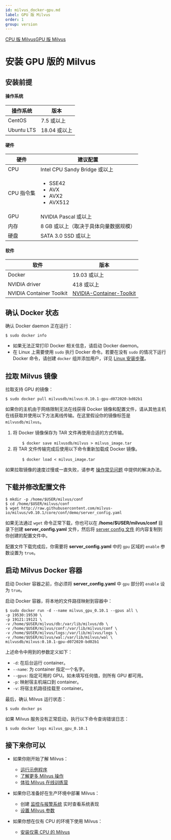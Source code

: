 ```yaml
---
id: milvus_docker-gpu.md
label: GPU 版 Milvus
order: 1
group: version
---
```


<div class="tab-wrapper"><a href="milvus_docker-cpu.md" >CPU 版 Milvus</a><a href="milvus_docker-gpu.md" class='active'>GPU 版 Milvus</a></div>


# 安装 GPU 版的 Milvus

## 安装前提

#### 操作系统

| 操作系统    | 版本      |
| -------------- | ------------ |
| CentOS         | 7.5 或以上    |
| Ubuntu LTS     | 18.04 或以上  |

#### 硬件

| 硬件  | 建议配置                               |
| ---- | ------------------------------------- |
| CPU  | Intel CPU Sandy Bridge 或以上          |
| CPU 指令集 | <ul><li>SSE42</li><li>AVX</li><li>AVX2</li><li>AVX512</li></ul> |
| GPU  | NVIDIA Pascal 或以上                   |
| 内存  | 8 GB 或以上（取决于具体向量数据规模）     |
| 硬盘  | SATA 3.0 SSD 或以上                    |

#### 软件

| 软件            | 版本                                |
| -------------- | -------------------------------------- |
| Docker         | 19.03 或以上                            |
| NVIDIA driver  | 418 或以上                              |
| NVIDIA Container Toolkit  | [NVIDIA-Container-Toolkit](https://github.com/NVIDIA/nvidia-docker)                              |

## 确认 Docker 状态

确认 Docker daemon 正在运行：

```shell
$ sudo docker info
```

<div class="alert note">
<ul>
<li>如果无法正常打印 Docker 相关信息，请启动 Docker daemon。</li>
<li>在 Linux 上需要使用 <code>sudo</code> 执行 Docker 命令。若要在没有 <code>sudo</code> 的情况下运行 Docker 命令，请创建 <code>docker</code> 组并添加用户，详见 <a href="https://docs.docker.com/install/linux/linux-postinstall/">Linux 安装步骤</a>。</li>
</ul>
</div>

## 拉取 Milvus 镜像

拉取支持 GPU 的镜像：

```shell
$ sudo docker pull milvusdb/milvus:0.10.1-gpu-d072020-bd02b1
```
<div class="alert note">
如果你的主机由于网络限制无法在线获得 Docker 镜像和配置文件，请从其他主机在线获取并使用以下方法离线传输。在这里假设你的镜像标签是 <code>milvusdb/milvus</code>。
<ol>
 <li>将 Docker 镜像保存为 TAR 文件再使用合适的方式传输。</br>

<code class="language-shell">
    $ docker save milvusdb/milvus > milvus_image.tar
</code>
</li>

<li>将 TAR 文件传输完成后使用以下命令重新加载成 Docker 镜像。</br>

<code class="language-shell">
    $ docker load < milvus_image.tar
</code>
</li></ol>
</div>
<div class="alert note">
如果拉取镜像的速度过慢或一直失败，请参考 <a href="operational_faq.md">操作常见问题</a> 中提供的解决办法。
</div>

## 下载并修改配置文件

```shell
$ mkdir -p /home/$USER/milvus/conf
$ cd /home/$USER/milvus/conf
$ wget http://raw.githubusercontent.com/milvus-io/milvus/v0.10.1/core/conf/demo/server_config.yaml
```

<div class="alert note">
如果无法通过 <code>wget</code> 命令正常下载，你也可以在 <b>/home/$USER/milvus/conf</b> 目录下创建 <b>server_config.yaml</b> 文件，然后将 <a href="https://github.com/milvus-io/milvus/blob/v0.10.1/core/conf/demo/server_config.yaml">server config 文件</a> 的内容复制到你创建的配置文件中。
</div>

配置文件下载完成后，你需要将 **server_config.yaml** 中的 `gpu` 区域的 `enable` 参数设置为 `true`。

## 启动 Milvus Docker 容器

启动 Docker 容器之前，你必须将 **server_config.yaml** 中 `gpu` 部分的 `enable` 设为 `true`。

启动 Docker 容器，将本地的文件路径映射到容器中：

```shell
$ sudo docker run -d --name milvus_gpu_0.10.1 --gpus all \
-p 19530:19530 \
-p 19121:19121 \
-v /home/$USER/milvus/db:/var/lib/milvus/db \
-v /home/$USER/milvus/conf:/var/lib/milvus/conf \
-v /home/$USER/milvus/logs:/var/lib/milvus/logs \
-v /home/$USER/milvus/wal:/var/lib/milvus/wal \
milvusdb/milvus:0.10.1-gpu-d072020-bd02b1
```

上述命令中用到的参数定义如下：

- `-d`: 在后台运行 container。
- `--name`: 为 container 指定一个名字。
- `--gpus`: 指定可用的 GPU。如未填写任何值，则所有 GPU 都可用。
- `-p`: 映射宿主机端口到 container。
- `-v`: 将宿主机路径挂载至 container。

最后，确认 Milvus 运行状态：

```shell
$ sudo docker ps
```

如果 Milvus 服务没有正常启动，执行以下命令查询错误日志：

```shell
$ sudo docker logs milvus_gpu_0.10.1
```

## 接下来你可以

- 如果你刚开始了解 Milvus：

  - [运行示例程序](example_code.md)
  - [了解更多 Milvus 操作](milvus_operation.md)
  - [体验 Milvus 在线训练营](https://github.com/milvus-io/bootcamp)

- 如果你已准备好在生产环境中部署 Milvus：

  - 创建 [监控与报警系统](monitor.md) 实时查看系统表现
  - [设置 Milvus 参数](milvus_config.md)
  
- 如果你想在仅有 CPU 的环境下使用 Milvus：

  - [安装仅需 CPU 的 Milvus](cpu_milvus_docker.md)

